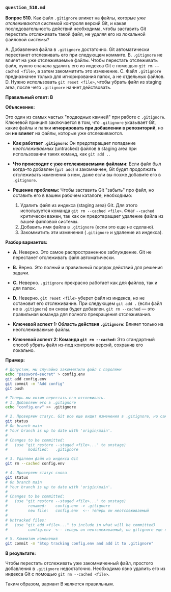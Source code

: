 ### `question_510.md`

**Вопрос 510.** Как файл `.gitignore` влияет на файлы, которые *уже отслеживаются* системой контроля версий Git, и какая последовательность действий необходима, чтобы заставить Git перестать отслеживать такой файл, не удаляя его из локальной файловой системы?

A. Добавления файла в `.gitignore` достаточно. Git автоматически перестанет отслеживать его при следующем коммите.
B. `.gitignore` не влияет на уже отслеживаемые файлы. Чтобы перестать отслеживать файл, нужно сначала удалить его из индекса Git с помощью `git rm --cached <file>`, а затем закоммитить это изменение.
C. Файл `.gitignore` предназначен только для игнорирования папок, а не отдельных файлов.
D. Нужно использовать `git reset <file>`, чтобы убрать файл из staging area, после чего `.gitignore` начнет действовать.

**Правильный ответ: B**

**Объяснение:**

Это один из самых частых "подводных камней" при работе с `.gitignore`. Ключевой принцип заключается в том, что `.gitignore` указывает Git, какие файлы и папки **игнорировать при добавлении в репозиторий**, но он **не влияет** на файлы, которые уже отслеживаются.

*   **Как работает `.gitignore`:** Он предотвращает попадание *неотслеживаемых* (untracked) файлов в staging area при использовании таких команд, как `git add .`.
*   **Что происходит с уже отслеживаемыми файлами:** Если файл был когда-то добавлен (`git add`) и закоммичен, Git будет продолжать отслеживать изменения в нем, даже если вы позже добавите его в `.gitignore`.

*   **Решение проблемы:** Чтобы заставить Git "забыть" про файл, но оставить его в вашем рабочем каталоге, необходимо:
    1.  Удалить файл из индекса (staging area) Git. Для этого используется команда `git rm --cached <file>`. Флаг `--cached` критически важен, так как он предотвращает удаление файла из вашей файловой системы.
    2.  Добавить имя файла в `.gitignore` (если это еще не сделано).
    3.  Закоммитить эти изменения (`.gitignore` и удаление из индекса).

**Разбор вариантов:**
*   **A.** Неверно. Это самое распространенное заблуждение. Git не перестанет отслеживать файл автоматически.
*   **B.** Верно. Это полный и правильный порядок действий для решения задачи.
*   **C.** Неверно. `.gitignore` прекрасно работает как для файлов, так и для папок.
*   **D.** Неверно. `git reset <file>` уберет файл из индекса, но не остановит его отслеживание. При следующем `git add .` (если файл не в `.gitignore`) он снова будет добавлен. `git rm --cached` — это правильная команда для полного прекращения отслеживания.

*   **Ключевой аспект 1: Область действия `.gitignore`:** Влияет только на неотслеживаемые файлы.
*   **Ключевой аспект 2: Команда `git rm --cached`:** Это стандартный способ убрать файл из-под контроля версий, сохранив его локально.

**Пример:**

```bash
# Допустим, мы случайно закоммитили файл с паролями
echo "password=secret" > config.env
git add config.env
git commit -m "Add config"
git push

# Теперь мы хотим перестать его отслеживать.
# 1. Добавляем его в .gitignore
echo "config.env" >> .gitignore

# 2. Проверяем статус. Git все еще видит изменения в .gitignore, но сам файл не игнорируется.
git status
# On branch main
# Your branch is up to date with 'origin/main'.
#
# Changes to be committed:
#   (use "git restore --staged <file>..." to unstage)
#         modified:   .gitignore

# 3. Удаляем файл из индекса Git
git rm --cached config.env

# 4. Проверяем статус снова
git status
# On branch main
# Your branch is up to date with 'origin/main'.
#
# Changes to be committed:
#   (use "git restore --staged <file>..." to unstage)
#         renamed:    config.env -> .gitignore
#         new file:   config.env  <-- теперь он неотслеживаемый
#
# Untracked files:
#   (use "git add <file>..." to include in what will be committed)
#         config.env  <-- теперь он неотслеживаемый, но gitignore еще не применен

# 5. Коммитим изменения
git commit -m "Stop tracking config.env and add it to .gitignore"
```

**В результате:**

Чтобы перестать отслеживать уже закоммиченный файл, простого добавления в `.gitignore` недостаточно. Необходимо явно удалить его из индекса Git с помощью `git rm --cached <file>`.

Таким образом, вариант B является правильным.